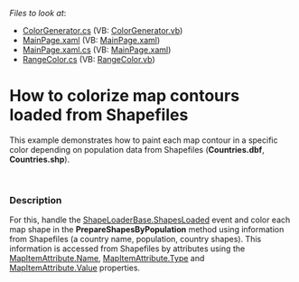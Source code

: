 <!-- default file list -->
*Files to look at*:

* [ColorGenerator.cs](./CS/ColorizeMapShapes/ColorGenerator.cs) (VB: [ColorGenerator.vb](./VB/ColorizeMapShapes/ColorGenerator.vb))
* [MainPage.xaml](./CS/ColorizeMapShapes/MainPage.xaml) (VB: [MainPage.xaml](./VB/ColorizeMapShapes/MainPage.xaml))
* [MainPage.xaml.cs](./CS/ColorizeMapShapes/MainPage.xaml.cs) (VB: [MainPage.xaml](./VB/ColorizeMapShapes/MainPage.xaml))
* [RangeColor.cs](./CS/ColorizeMapShapes/RangeColor.cs) (VB: [RangeColor.vb](./VB/ColorizeMapShapes/RangeColor.vb))
<!-- default file list end -->
# How to colorize map contours loaded from Shapefiles


<p>This example demonstrates how to paint each map contour in a specific color depending on population data from Shapefiles (<strong>Countries.dbf</strong>, <strong>Countries.shp</strong>).</p><p><br />
</p>


<h3>Description</h3>

<p>For this, handle the <a href="http://documentation.devexpress.com/#Silverlight/DevExpressXpfMapShapeLoaderBase_ShapesLoadedtopic"><u>ShapeLoaderBase.ShapesLoaded</u></a> event and color each map shape in the <strong>PrepareShapesByPopulation</strong> method using information from Shapefiles (a country name, population, country shapes). This information is accessed from Shapefiles by attributes using the <a href="http://documentation.devexpress.com/#Silverlight/DevExpressXpfMapMapItemAttribute_Nametopic"><u>MapItemAttribute.Name</u></a>, <a href="http://documentation.devexpress.com/#Silverlight/DevExpressXpfMapMapItemAttribute_Typetopic"><u>MapItemAttribute.Type</u></a> and <a href="http://documentation.devexpress.com/#Silverlight/DevExpressXpfMapMapItemAttribute_Valuetopic"><u>MapItemAttribute.Value</u></a> properties. </p><br />


<br/>


